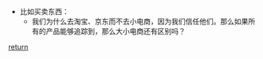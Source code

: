 * 比如买卖东西：
    * 我们为什么去淘宝、京东而不去小电商，因为我们信任他们。那么如果所有的产品能够追踪到，那么大小电商还有区别吗？
    
    
[return](README.md)